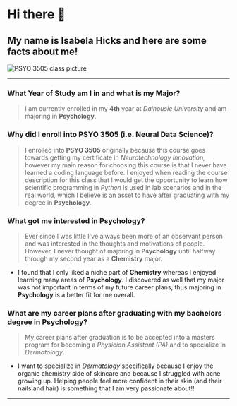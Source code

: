 # Hi there 👋

## My name is Isabela Hicks and here are some facts about me!
![PSYO 3505 class picture](https://github.com/user-attachments/assets/f64c2714-4068-462e-8826-2dfca2248d41)

---

### What Year of Study am I in and what is my Major?
>I am currently enrolled in my **4th** year at *Dalhousie University* and am majoring in **Psychology**.



### Why did I enroll into PSYO 3505 (i.e. Neural Data Science)?
>I enrolled into **PSYO 3505** originally because this course goes towards getting my certificate in *Neurotechnology Innovation,* however my main reason for choosing this course is that I never have learned a coding language before. I enjoyed when reading the course description for this class that I would get the opportunity to learn how scientific programming in *Python* is used in lab scenarios and in the real world, which I believe is an asset to have after graduating with my degree in **Psychology**.



### What got me interested in Psychology?
>Ever since I was little I've always been more of an observant person and was interested in the thoughts and motivations of people. However, I never thought of majoring in **Psychology** until halfway through my second year as a **Chemistry** major.
- I found that I only liked a niche part of **Chemistry** whereas I enjoyed learning many areas of **Psychology**. I discovered as well that my major was not important in terms of my future career plans, thus majoring in **Psychology** is a better fit for me overall. 



### What are my career plans after graduating with my bachelors degree in Psychology?
>My career plans after graduation is to be accepted into a masters program for becoming a *Physician Assistant (PA)* and to specialize in *Dermatology*. 
- I want to specialize in *Dermatology* specifically because I enjoy the organic chemistry side of skincare and because I struggled with acne growing up. Helping people feel more confident in their skin (and their nails and hair) is something that I am very passionate about!!

---
